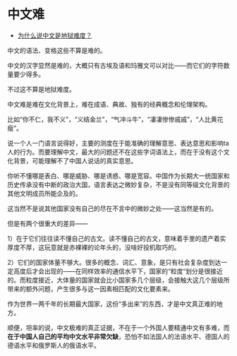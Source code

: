 # 中文难

- [为什么说中文是地狱难度？](https://www.zhihu.com/question/448525139/answer/1880851553)


中文的语法、变格这些不算是难的。

中文的汉字显然是难的，大概只有古埃及语和玛雅文可以对比——而它们的字符数量要少得多。

不过这不算是地狱难度。

中文难是难在文化背景上，难在成语、典故、独有的经典概念和伦理架构。

比如“你不仁，我不义”，“义结金兰”，“气冲斗牛”，“凄凄惨惨戚戚”，“人比黄花瘦”。

说一个人一门语言说得好，主要的测度在于能准确的理解意思、表达意思和影响ta人的行为。而要理解中文，最大的问题还不在这些字词语法上，而在于没有这个文化背景，可能理解不了中国人说话的真实意思。

你听不懂哪是表白、哪是威胁、哪是诱惑、哪是宽容。中国作为长期大一统国家和历史传承没有中断的政治大国，语言表达之微妙复杂，不是没有同等级文化背景的其他文明成员所能企及的。

这当然不是说其他国家没有自己的尽在不言中的微妙之处——这当然是有的。

但是有两个很重大的差异——

1）在于它们往往读不懂自己的古文。读不懂自己的古文，意味着手里的遗产着实厚度不厚，这玩意就是赤裸裸的论年头的，没啥好投机取巧的。

2）它们的国家体量不够大。很多的概念、词汇、意象，是只有社会复杂度到达一定高度后才会出现的——在同样效率的通信水平下，国家的“粒度“划分是很接近的。而粒度接近，大体量的国家就会比小国家多几个层级，会接触大这几个层级所带来的额外问题，产生很多与这一因素相匹配的文化要素来。

作为世界一两千年的长期最大国家，这份“多出来”的东西，才是中文真正难的地方。

顺便，坦率的说，中文极难的真正证据，不在于一个外国人要精通中文有多难，而**在于中国人自己的平均中文水平非常欠缺**，恐怕不如法国人的法语水平、德国人的德语水平和俄罗斯人的俄语水平。
